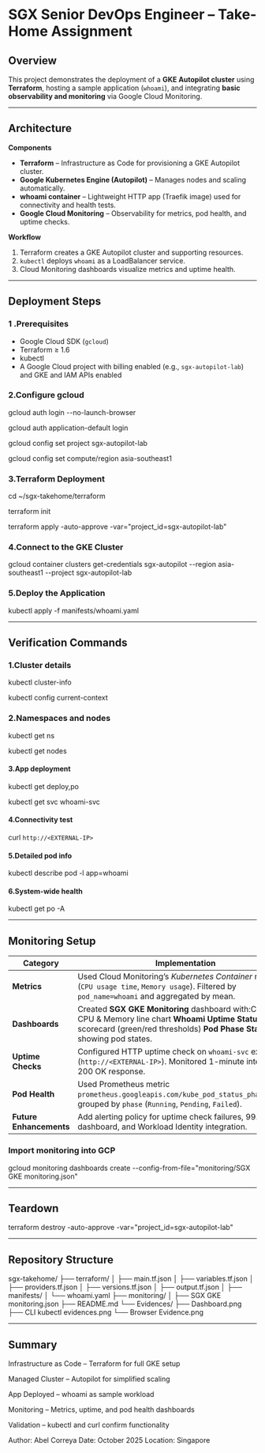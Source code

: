 # SGX Senior DevOps Engineer – Take-Home Assignment

## Overview
This project demonstrates the deployment of a **GKE Autopilot cluster** using **Terraform**, hosting a sample application (`whoami`), and integrating **basic observability and monitoring** via Google Cloud Monitoring.

---

## Architecture

**Components**
- **Terraform** – Infrastructure as Code for provisioning a GKE Autopilot cluster.  
- **Google Kubernetes Engine (Autopilot)** – Manages nodes and scaling automatically.  
- **whoami container** – Lightweight HTTP app (Traefik image) used for connectivity and health tests.  
- **Google Cloud Monitoring** – Observability for metrics, pod health, and uptime checks.

**Workflow**
1. Terraform creates a GKE Autopilot cluster and supporting resources.  
2. `kubectl` deploys `whoami` as a LoadBalancer service.  
3. Cloud Monitoring dashboards visualize metrics and uptime health.

---

## Deployment Steps

### 1️ .Prerequisites
- Google Cloud SDK (`gcloud`)
- Terraform ≥ 1.6
- kubectl
- A Google Cloud project with billing enabled (e.g., `sgx-autopilot-lab`) and GKE and IAM APIs enabled

### 2️.Configure gcloud
gcloud auth login --no-launch-browser

gcloud auth application-default login

gcloud config set project sgx-autopilot-lab

gcloud config set compute/region asia-southeast1


### 3.️Terraform Deployment
cd ~/sgx-takehome/terraform

terraform init

terraform apply -auto-approve -var="project_id=sgx-autopilot-lab"


### 4️.Connect to the GKE Cluster
gcloud container clusters get-credentials sgx-autopilot --region asia-southeast1 --project sgx-autopilot-lab

### 5.Deploy the Application
kubectl apply -f manifests/whoami.yaml

---

## Verification Commands
### 1.Cluster details
kubectl cluster-info

kubectl config current-context

### 2.Namespaces and nodes
kubectl get ns

kubectl get nodes

#### 3.App deployment
kubectl get deploy,po

kubectl get svc whoami-svc

#### 4.Connectivity test
curl `http://<EXTERNAL-IP>`

#### 5.Detailed pod info
kubectl describe pod -l app=whoami

#### 6.System-wide health
kubectl get po -A

---

## Monitoring Setup
| Category                | Implementation                                                                                                                                                                                          |
| ----------------------- | ------------------------------------------------------------------------------------------------------------------------------------------------------------------------------------------------------- |
| **Metrics**             | Used Cloud Monitoring’s *Kubernetes Container* metrics (`CPU usage time`, `Memory usage`). Filtered by `pod_name=whoami` and aggregated by mean.                                                        |
| **Dashboards**          | Created **SGX GKE Monitoring** dashboard with:Combined CPU & Memory line chart **Whoami Uptime Status** scorecard (green/red thresholds) **Pod Phase Status** chart showing pod states.                 |
| **Uptime Checks**       | Configured HTTP uptime check on `whoami-svc` external IP (`http://<EXTERNAL-IP>`). Monitored 1-minute intervals for 200 OK response.                                                                    |
| **Pod Health**          | Used Prometheus metric `prometheus.googleapis.com/kube_pod_status_phase/gauge`, grouped by `phase` (`Running`, `Pending`, `Failed`).                                                                    |
| **Future Enhancements** | Add alerting policy for uptime check failures, 99.9% SLO dashboard, and Workload Identity integration.                                                                                                  |

### Import monitoring into GCP

gcloud monitoring dashboards create --config-from-file="monitoring/SGX GKE monitoring.json"

---

## Teardown
terraform destroy -auto-approve -var="project_id=sgx-autopilot-lab"

---

## Repository Structure
sgx-takehome/
├── terraform/
│   ├── main.tf.json
│   ├── variables.tf.json
│   ├── providers.tf.json
│   ├── versions.tf.json
│   ├── output.tf.json
│   ├── manifests/
│       └── whoami.yaml
├── monitoring/
│   ├── SGX GKE monitoring.json
├── README.md
└── Evidences/
    ├── Dashboard.png
    ├── CLI kubectl evidences.png
    └── Browser Evidence.png

---

## Summary

Infrastructure as Code – Terraform for full GKE setup

Managed Cluster – Autopilot for simplified scaling

App Deployed – whoami as sample workload

Monitoring – Metrics, uptime, and pod health dashboards

Validation – kubectl and curl confirm functionality


Author: Abel Correya
Date: October 2025
Location: Singapore


